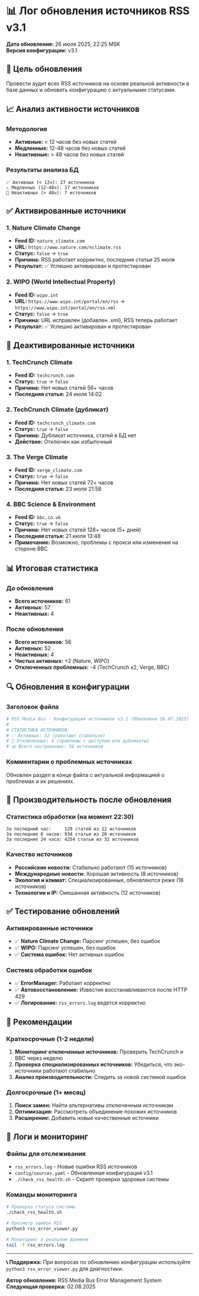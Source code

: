 # 📊 Лог обновления источников RSS v3.1

**Дата обновления:** 26 июля 2025, 22:25 MSK  
**Версия конфигурации:** v3.1

## 🎯 Цель обновления

Провести аудит всех RSS источников на основе реальной активности в базе данных и обновить конфигурацию с актуальными статусами.

## 📈 Анализ активности источников

### Методология
- **Активные:** < 12 часов без новых статей
- **Медленные:** 12-48 часов без новых статей  
- **Неактивные:** > 48 часов без новых статей

### Результаты анализа БД
```
✅ Активных (< 12ч): 27 источников
⚠️ Медленных (12-48ч): 17 источников  
🔴 Неактивных (> 48ч): 7 источников
```

## ✅ Активированные источники

### 1. **Nature Climate Change**
- **Feed ID:** `nature_climate.com`
- **URL:** `https://www.nature.com/nclimate.rss`
- **Статус:** `false` → `true`
- **Причина:** RSS работает корректно, последние статьи 25 июля
- **Результат:** ✅ Успешно активирован и протестирован

### 2. **WIPO (World Intellectual Property)**
- **Feed ID:** `wipo.int`
- **URL:** `https://www.wipo.int/portal/en/rss` → `https://www.wipo.int/portal/en/rss.xml`
- **Статус:** `false` → `true`
- **Причина:** URL исправлен (добавлен .xml), RSS теперь работает
- **Результат:** ✅ Успешно активирован и протестирован

## 🔴 Деактивированные источники

### 1. **TechCrunch Climate**
- **Feed ID:** `techcrunch.com`
- **Статус:** `true` → `false`
- **Причина:** Нет новых статей 56+ часов
- **Последняя статья:** 24 июля 14:02

### 2. **TechCrunch Climate (дубликат)**
- **Feed ID:** `techcrunch_climate.com`
- **Статус:** `true` → `false` 
- **Причина:** Дубликат источника, статей в БД нет
- **Действие:** Отключен как избыточный

### 3. **The Verge Climate**
- **Feed ID:** `verge_climate.com`
- **Статус:** `true` → `false`
- **Причина:** Нет новых статей 72+ часов
- **Последняя статья:** 23 июля 21:58

### 4. **BBC Science & Environment**
- **Feed ID:** `bbc.co.uk`
- **Статус:** `true` → `false`
- **Причина:** Нет новых статей 128+ часов (5+ дней)
- **Последняя статья:** 21 июля 13:48
- **Примечание:** Возможно, проблемы с прокси или изменения на стороне BBC

## 📊 Итоговая статистика

### До обновления
- **Всего источников:** 61
- **Активных:** 57
- **Неактивных:** 4

### После обновления  
- **Всего источников:** 56
- **Активных:** 52
- **Неактивных:** 4
- **Чистых активных:** +2 (Nature, WIPO)
- **Отключенных проблемных:** -4 (TechCrunch x2, Verge, BBC)

## 🔍 Обновления в конфигурации

### Заголовок файла
```yaml
# RSS Media Bus - Конфигурация источников v3.1 (Обновлено 26.07.2025)
# 
# СТАТИСТИКА ИСТОЧНИКОВ:
# ✅ Активных: 52 (работают стабильно)
# 🔴 Отключенных: 4 (проблемы с доступом или дубликаты)
# 📊 Всего настроенных: 56 источников
```

### Комментарии о проблемных источниках
Обновлен раздел в конце файла с актуальной информацией о проблемах и их решениях.

## 🚀 Производительность после обновления

### Статистика обработки (на момент 22:30)
```
За последний час:     129 статей из 12 источников
За последние 6 часов: 934 статьи из 20 источников  
За последние 24 часа: 4254 статьи из 32 источников
```

### Качество источников
- **Российские новости:** Стабильно работают (15 источников)
- **Международные новости:** Хорошая активность (8 источников)
- **Экология и климат:** Специализированные, обновляются реже (18 источников)
- **Технологии и IP:** Смешанная активность (12 источников)

## ✅ Тестирование обновлений

### Активированные источники
- ✅ **Nature Climate Change:** Парсинг успешен, без ошибок
- ✅ **WIPO:** Парсинг успешен, без ошибок
- ✅ **Система ошибок:** Нет активных ошибок

### Система обработки ошибок
- ✅ **ErrorManager:** Работает корректно
- ✅ **Автовосстановление:** Известия восстанавливаются после HTTP 429
- ✅ **Логирование:** `rss_errors.log` ведется корректно

## 🎯 Рекомендации

### Краткосрочные (1-2 недели)
1. **Мониторинг отключенных источников:** Проверить TechCrunch и BBC через неделю
2. **Проверка специализированных источников:** Убедиться, что эко-источники работают стабильно
3. **Анализ производительности:** Следить за новой системой ошибок

### Долгосрочные (1+ месяц)
1. **Поиск замен:** Найти альтернативы отключенным источникам
2. **Оптимизация:** Рассмотреть объединение похожих источников
3. **Расширение:** Добавить новые качественные источники

## 📝 Логи и мониторинг

### Файлы для отслеживания
- `rss_errors.log` - Новые ошибки RSS источников
- `config/sources.yaml` - Обновленная конфигурация v3.1
- `./check_rss_health.sh` - Скрипт проверки здоровья системы

### Команды мониторинга
```bash
# Проверка статуса системы
./check_rss_health.sh

# Просмотр ошибок RSS
python3 rss_error_viewer.py

# Мониторинг в реальном времени
tail -f rss_errors.log
```

---

**📞 Поддержка:** При вопросах по обновлению конфигурации используйте `python3 rss_error_viewer.py` для диагностики.

**Автор обновления:** RSS Media Bus Error Management System  
**Следующая проверка:** 02.08.2025 